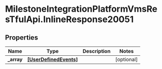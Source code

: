 # MilestoneIntegrationPlatformVmsResTfulApi.InlineResponse20051

## Properties
Name | Type | Description | Notes
------------ | ------------- | ------------- | -------------
**_array** | [**[UserDefinedEvents]**](UserDefinedEvents.md) |  | [optional] 
